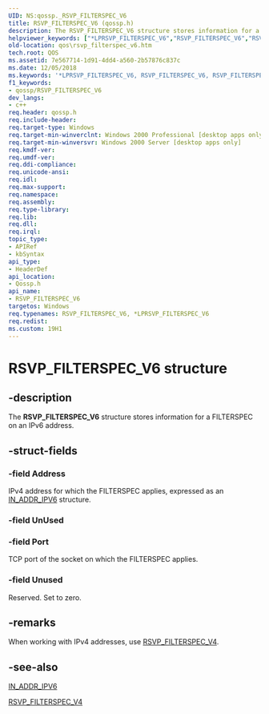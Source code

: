 ```yaml
---
UID: NS:qossp._RSVP_FILTERSPEC_V6
title: RSVP_FILTERSPEC_V6 (qossp.h)
description: The RSVP_FILTERSPEC_V6 structure stores information for a FILTERSPEC on an IPv6 address.
helpviewer_keywords: ["*LPRSVP_FILTERSPEC_V6","RSVP_FILTERSPEC_V6","RSVP_FILTERSPEC_V6 structure [QOS]","qos.rsvp_filterspec_v6","qossp/RSVP_FILTERSPEC_V6"]
old-location: qos\rsvp_filterspec_v6.htm
tech.root: QOS
ms.assetid: 7e567714-1d91-4dd4-a560-2b57876c837c
ms.date: 12/05/2018
ms.keywords: '*LPRSVP_FILTERSPEC_V6, RSVP_FILTERSPEC_V6, RSVP_FILTERSPEC_V6 structure [QOS], qos.rsvp_filterspec_v6, qossp/RSVP_FILTERSPEC_V6'
f1_keywords:
- qossp/RSVP_FILTERSPEC_V6
dev_langs:
- c++
req.header: qossp.h
req.include-header: 
req.target-type: Windows
req.target-min-winverclnt: Windows 2000 Professional [desktop apps only]
req.target-min-winversvr: Windows 2000 Server [desktop apps only]
req.kmdf-ver: 
req.umdf-ver: 
req.ddi-compliance: 
req.unicode-ansi: 
req.idl: 
req.max-support: 
req.namespace: 
req.assembly: 
req.type-library: 
req.lib: 
req.dll: 
req.irql: 
topic_type:
- APIRef
- kbSyntax
api_type:
- HeaderDef
api_location:
- Qossp.h
api_name:
- RSVP_FILTERSPEC_V6
targetos: Windows
req.typenames: RSVP_FILTERSPEC_V6, *LPRSVP_FILTERSPEC_V6
req.redist: 
ms.custom: 19H1
---
```


# RSVP_FILTERSPEC_V6 structure


## -description


The <b>RSVP_FILTERSPEC_V6</b> structure  stores information for a FILTERSPEC on an IPv6 address.


## -struct-fields




### -field Address

IPv4 address for which the FILTERSPEC applies, expressed as an <a href="https://docs.microsoft.com/windows/desktop/api/qossp/ns-qossp-in_addr_ipv6">IN_ADDR_IPV6</a> structure.


### -field UnUsed

 


### -field Port

TCP port of the socket on which the FILTERSPEC applies.


### -field Unused

Reserved. Set to zero.


## -remarks



When working with IPv4 addresses, use <a href="https://docs.microsoft.com/windows/desktop/api/qossp/ns-qossp-rsvp_filterspec_v4">RSVP_FILTERSPEC_V4</a>.




## -see-also




<a href="https://docs.microsoft.com/windows/desktop/api/qossp/ns-qossp-in_addr_ipv6">IN_ADDR_IPV6</a>



<a href="https://docs.microsoft.com/windows/desktop/api/qossp/ns-qossp-rsvp_filterspec_v4">RSVP_FILTERSPEC_V4</a>
 

 

